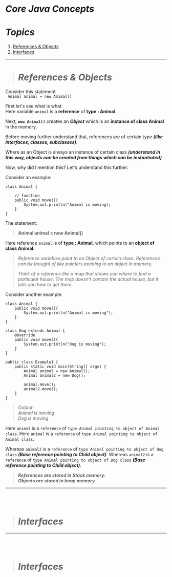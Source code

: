 # ***Core Java Concepts***
# ***Topics***
1. [References & Objects](#topics)
2. [Interfaces](#interfaces)
   
---
># *References & Objects*

Consider this statement  
` Animal animal = new Animal()`

First let's see what is what:  
Here variable `animal` is a **reference** of **type : Animal**.

Next, **`new Animal()`** creates an ***Object*** which is an **instance of class Animal** in the memory.

Before moving further understand that, references are of certain type ***(like interfaces, classes, subclasses)***.  

Where as an Object is always an instance of certain class ***(understand in this way, objects can be created from things which can be instantiated)***. 

Now, why did I mention this? Let's understand this further.

Consider an example:

    class Animal {
        
        // function
        public void move(){
            System.out.println("Animal is moving);
        }
    }

The statement:
> **Animal animal = new Animal()**

Here reference `animal` is of **type : Animal**, which points to an **object of class Animal**.

> *Reference variables point to an Object of certain class. References can be thought of like pointers pointing to an object in memory.*  

> *Think of a reference like a map that shows you where to find a particular house. The map doesn't contain the actual house, but it tells you how to get there.*

Consider another example:

    class Animal {
        public void move(){
            System.out.println("Animal is moving");
        }
    }

    class Dog extends Animal {
        @Override
        public void move(){
            System.out.println("Dog is moving");
        }
    }

    public class Example1 {
        public static void main(String[] args) {
            Animal animal = new Animal();
            Animal animal2 = new Dog();

            animal.move();
            animal2.move();
        }
    }

> *Output:   
Animal is moving  
Dog is moving*

Here `animal` is a `reference` of `type Animal pointing to object of Animal class`.
Here `animal` is a `reference` of `type Animal pointing to object of Animal class`.

Whereas `animal2` is a `reference` of `type Animal pointing to object of Dog class` ***(Base reference pointing to Child object)***.
Whereas `animal2` is a `reference` of `type Animal pointing to object of Dog class` ***(Base reference pointing to Child object)***.

> ***References are stored in Stack memory.  
> Objects are stored in heap memory.***

---
<br></br>

># *Interfaces*



---
<br></br>

># *Interfaces*

